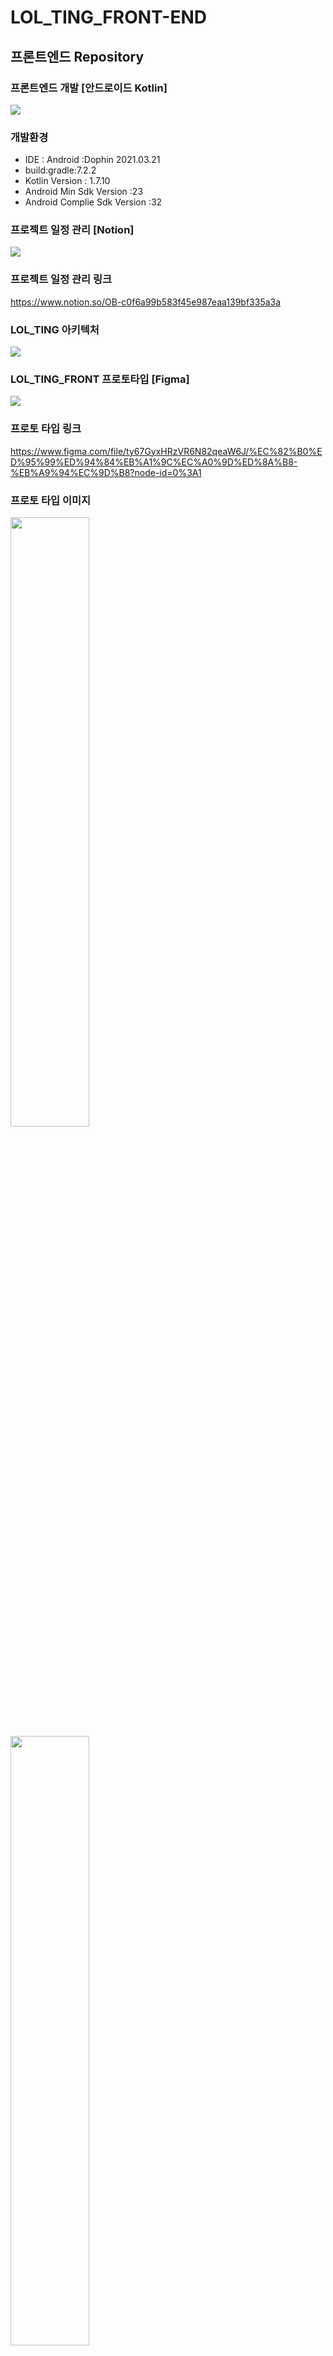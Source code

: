 # LOL_TING_FRONT-END
## 프론트엔드 Repository  
  
  
### 프론트엔드 개발 [안드로이드 Kotlin]
<img src = "https://user-images.githubusercontent.com/63548551/194883519-2ae466f3-f821-4fb6-b8da-e4ad9cd210dc.png" >

### 개발환경 
- IDE : Android :Dophin 2021.03.21
- build:gradle:7.2.2
- Kotlin Version : 1.7.10
- Android   Min Sdk Version :23
- Android Complie Sdk Version :32


### 프로젝트 일정 관리 [Notion]
<img src = "https://user-images.githubusercontent.com/63548551/194883235-12a4cbbc-b648-4dff-805e-b811da58bc82.jpg" >

### 프로젝트 일정 관리 링크
https://www.notion.so/OB-c0f6a99b583f45e987eaa139bf335a3a
      
### LOL_TING 아키텍처 
<img src = "https://user-images.githubusercontent.com/63548551/202378783-1ee7e43b-bc49-47b5-991e-d87c0e390388.png" >
      
      
### LOL_TING_FRONT 프로토타입 [Figma]
<img src = "https://user-images.githubusercontent.com/63548551/194869532-d7ca1998-e506-483a-a1ae-be1ffb3976cf.png" >

### 프로토 타입 링크 
https://www.figma.com/file/ty67GyxHRzVR6N82qeaW6J/%EC%82%B0%ED%95%99%ED%94%84%EB%A1%9C%EC%A0%9D%ED%8A%B8-%EB%A9%94%EC%9D%B8?node-id=0%3A1  

### 프로토 타입 이미지 
<img src = "https://github.com/byundonghwan/LOL_TING_FRONT_END/blob/master/app/src/main/res/drawable/lolting_main_capture.png" width="50%" height="50%">
<img src = "https://github.com/byundonghwan/LOL_TING_FRONT_END/blob/master/app/src/main/res/drawable/matching.png" width="50%" height="50%">
<img src = "https://github.com/byundonghwan/LOL_TING_FRONT_END/blob/master/app/src/main/res/drawable/chat.png" width="50%" height="50%">




